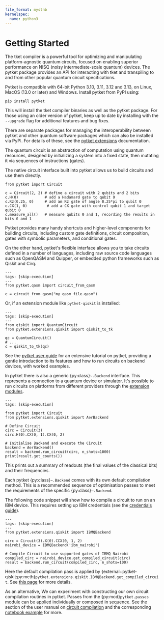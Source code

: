```yaml
---
file_format: mystnb
kernelspec:
  name: python3
---
```

# Getting Started

The tket compiler is a powerful tool for optimizing and manipulating
platform-agnostic quantum circuits, focused on enabling superior performance on
NISQ (noisy intermediate-scale quantum) devices. The pytket package provides an
API for interacting with tket and transpiling to and from other popular quantum
circuit specifications.

Pytket is compatible with 64-bit Python 3.10, 3.11, 3.12 and 3.13, on Linux,
MacOS (13.0 or later) and Windows. Install pytket from PyPI using:

```
pip install pytket
```

This will install the tket compiler binaries as well as the pytket package. For
those using an older version of pytket, keep up to date by installing with the
`--upgrade` flag for additional features and bug fixes.

There are separate packages for managing the interoperability between pytket and
other quantum software packages which can also be installed via PyPI. For
details of these, see the
[pytket extensions](extensions.md) documentation.

The quantum circuit is an abstraction of computation using quantum resources,
designed by initializing a system into a fixed state, then mutating it via
sequences of instructions (gates).

The native circuit interface built into pytket allows us to build circuits and
use them directly.

```{code-cell} ipython3
from pytket import Circuit

c = Circuit(2, 2) # define a circuit with 2 qubits and 2 bits
c.H(0)            # add a Hadamard gate to qubit 0
c.Rz(0.25, 0)     # add an Rz gate of angle 0.25*pi to qubit 0
c.CX(1, 0)         # add a CX gate with control qubit 1 and target qubit 0
c.measure_all()   # measure qubits 0 and 1, recording the results in bits 0 and 1
```

Pytket provides many handy shortcuts and higher-level components for building
circuits, including custom gate definitions, circuit composition, gates with
symbolic parameters, and conditional gates.

On the other hand, pytket's flexible interface allows you to take circuits
defined in a number of languages, including raw source code languages such as
OpenQASM and Quipper, or embedded python frameworks such as Qiskit and Cirq.

```{code-cell} ipython3
---
tags: [skip-execution]
---
from pytket.qasm import circuit_from_qasm

c = circuit_from_qasm("my_qasm_file.qasm")
```

Or, if an extension module like `pytket-qiskit` is installed:

```{code-cell} ipython3
---
tags: [skip-execution]
---
from qiskit import QuantumCircuit
from pytket.extensions.qiskit import qiskit_to_tk

qc = QuantumCircuit()
# ...
c = qiskit_to_tk(qc)
```

See the
[pytket user guide](https://docs.quantinuum.com/tket/user-guide)
for an extensive tutorial on pytket, providing a gentle introduction to its
features and how to run circuits on backend devices, with worked examples.

In pytket there is also a generic {py:class}`~.Backend` interface. This represents a connection to a quantum device or simulator.
It's possible to run circuits on platforms from different providers through the [extension modules](https://docs.quantinuum.com/tket/api-docs/extensions).

```{code-cell} ipython3
---
tags: [skip-execution]
---
from pytket import Circuit
from pytket.extensions.qiskit import AerBackend

# Define Circuit
circ = Circuit(3)
circ.H(0).CX(0, 1).CX(0, 2)

# Initialise Backend and execute the Circuit
backend = AerBackend()
result = backend.run_circuit(circ, n_shots=1000)
print(result.get_counts())
```

This prints out a summary of readouts (the final values of the classical bits) and their frequencies.

Each pytket {py:class}`~.Backend` comes with its own default compilation method. This is a recommended sequence of optimisation passes to meet the requirements of the specific {py:class}`~.Backend`.

The following code snippet will show how to compile a circuit to run on an IBM device. This requires setting up IBM credentials (see the [credentials guide](https://docs.quantinuum.com/tket/extensions/pytket-qiskit/#access-and-credentials)).

```{code-cell} ipython3
---
tags: [skip-execution]
---
from pytket.extensions.qiskit import IBMQBackend

circ = Circuit(3).X(0).CCX(0, 1, 2)
nairobi_device = IBMQBackend('ibm_nairobi')

# Compile Circuit to use supported gates of IBMQ Nairobi
compiled_circ = nairobi_device.get_compiled_circuit(circ)
result = backend.run_circuit(compiled_circ, n_shots=100)
```

Here the default compilation pass is applied by {external+pytket-qiskit:py:meth}`pytket.extensions.qiskit.IBMQBackend.get_compiled_circuit`. See [this page](https://docs.quantinuum.com/tket/extensions/pytket-qiskit/#default-compilation) for more details.

As an alternative, We can experiment with constructing our own circuit compilation routines in pytket. Passes from the {py:mod}`pytket.passes` module can be applied individually or composed in sequence.
See the section of the user manual on [circuit compilation](https://docs.quantinuum.com/tket/user-guide/manual/manual_compiler.html) and the corresponding [notebook example](https://docs.quantinuum.com/tket/user-guide/examples/circuit_compilation/compilation_example.html) for more.
